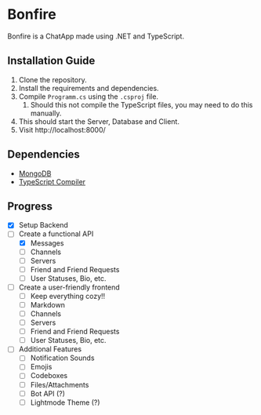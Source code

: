 # Bonfire
Bonfire is a ChatApp made using .NET and TypeScript.

## Installation Guide
1. Clone the repository.
2. Install the requirements and dependencies.
3. Compile `Programm.cs` using the `.csproj` file. 
    1. Should this not compile the TypeScript files, you may need to do this manually.
4. This should start the Server, Database and Client.
5. Visit http://localhost:8000/

## Dependencies
- [MongoDB](https://www.mongodb.com/try/download/community)
- [TypeScript Compiler](https://www.typescriptlang.org/download/)

## Progress
- [x] Setup Backend
- [ ] Create a functional API
  - [x] Messages 
  - [ ] Channels
  - [ ] Servers
  - [ ] Friend and Friend Requests
  - [ ] User Statuses, Bio, etc.
- [ ] Create a user-friendly frontend
    - [ ] Keep everything cozy!!
    - [ ] Markdown
    - [ ] Channels
    - [ ] Servers
    - [ ] Friend and Friend Requests
    - [ ] User Statuses, Bio, etc.
- [ ] Additional Features
    - [ ] Notification Sounds
    - [ ] Emojis
    - [ ] Codeboxes
    - [ ] Files/Attachments
    - [ ] Bot API (?)
    - [ ] Lightmode Theme (?)